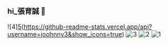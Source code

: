 ### hi_張育誠 👋


![4][5](https://github-readme-stats.vercel.app/api/top-langs/?username=joohnny3)(https://github-readme-stats.vercel.app/api?username=joohnny3&show_icons=true)
![3](https://github-readme-stats.vercel.app/api?username=joohnny3&show_icons=true)
![2](https://img.shields.io/github/watchers/joohnny/1000?style=social)
![1](https://komarev.com/ghpvc/?username=joohnny3)
<!--
**joohnny3/joohnny3** is a ✨ _special_ ✨ repository because its `README.md` (this file) appears on your GitHub profile.




Here are some ideas to get you started:

- 🔭 I’m currently working on ...
- 🌱 I’m currently learning ...
- 👯 I’m looking to collaborate on ...
- 🤔 I’m looking for help with ...
- 💬 Ask me about ...
- 📫 How to reach me: ...
- 😄 Pronouns: ...
- ⚡ Fun fact: ...
-->
